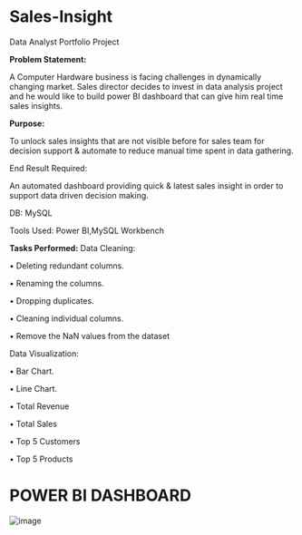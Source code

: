 # Sales-Insight
Data Analyst Portfolio Project


**Problem Statement:**

A Computer Hardware business is facing challenges in dynamically changing market. Sales director decides to invest in data analysis project and he would like to build power BI dashboard that can give him real time sales insights.

**Purpose:**

To unlock sales insights that are not visible before for sales team for decision support & automate to reduce manual time spent in data gathering.


End Result Required:

An automated dashboard providing quick & latest sales insight in order to support data driven decision making.

DB: MySQL

Tools Used: Power BI,MySQL Workbench


**Tasks Performed:**
Data Cleaning:

• Deleting redundant columns.

• Renaming the columns.

• Dropping duplicates.

• Cleaning individual columns.

• Remove the NaN values from the dataset


Data Visualization:


• Bar Chart.

• Line Chart.

• Total Revenue

• Total Sales

• Top 5 Customers

• Top 5 Products





# POWER BI DASHBOARD

![image](https://github.com/saishrikrishnaa/Sales-Insight/assets/56291642/0963f10f-0fc9-4404-b97f-dd344cf2bf6c)








